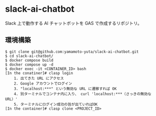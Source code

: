 # slack-ai-chatbot

Slack 上で動作する AI チャットボットを GAS で作成するリポジトリ。

## 環境構築

```
$ git clone git@github.com:yamamoto-yuta/slack-ai-chatbot.git
$ cd slack-ai-chatbot/
$ docker compose build
$ docker compose up -d
$ docker exec -it <CONTAINER_ID> bash
[In the conatiner]# clasp login
    1. 出てきた URL にアクセス
    2. Google アカウントでログイン
    3. "localhost:***" という無効な URL に遷移すれば OK
    4. 別ターミナルでコンテナ内に入り、 curl 'localhost:***（さっきの無効な URL）'
    5. ターミナルにログイン成功の旨が出ていればOK
[In the container]# clasp clone <PROJECT_ID>
```
